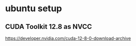 # ubuntu setup

## CUDA Toolkit 12.8 as NVCC
https://developer.nvidia.com/cuda-12-8-0-download-archive
